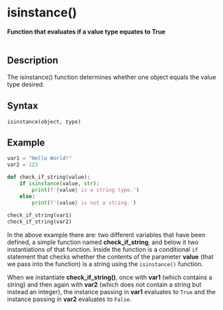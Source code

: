 <div align="left">
  <h1>isinstance()</h1>
  <strong>Function that evaluates if a value type equates to True</strong><br>
</div>
<br>

## Description
The isinstance() function determines whether one object equals the value type desired.

## Syntax
```pseudo
isinstance(object, type)
```

## Example
```py
var1 = "Hello World!"
var2 = 123

def check_if_string(value):
    if isinstance(value, str):
        print(f'{value} is a string type.')
    else:
        print(f'{value} is not a string.')
    
check_if_string(var1)
check_if_string(var2)
```

In the above example there are: two different variables that have been defined, a simple function named **check_if_string**, and below it two instantiations of that function. Inside the function is a conditional `if` statement that checks whether the contents of the parameter **value** (that we pass into the function) is a string using the `isinstance()` function.

When we instantiate **check_if_string()**, once with **var1** (which contains a string) and then again with **var2** (which does not contain a string but instead an integer), the instance passing in **var1** evaluates to `True` and the instance passing in **var2** evaluates to `False`.
